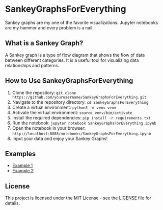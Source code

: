# SankeyGraphsForEverything
Sankey graphs are my one of the favorite visualizations. Jupyter notebooks are my hammer and every problem is a nail.

## What is a Sankey Graph?
A Sankey graph is a type of flow diagram that shows the flow of data between different categories. It is a useful tool for visualizing data relationships and patterns.

## How to Use SankeyGraphsForEverything
1. Clone the repository: `git clone https://github.com/yourusername/SankeyGraphsForEverything.git`
2. Navigate to the repository directory: `cd SankeyGraphsForEverything`
3. Create a virtual environment: `python3 -m venv venv`
4. Activate the virtual environment: `source venv/bin/activate`
5. Install the required dependencies: `pip install -r requirements.txt`
6. Run the notebook: `jupyter notebook SankeyGraphsForEverything.ipynb`
7. Open the notebook in your browser: `http://localhost:8888/notebooks/SankeyGraphsForEverything.ipynb`
8. Input your data and enjoy your Sankey Graphs!

## Examples
- [Example 1](https://github.com/yourusername/SankeyGraphsForEverything/blob/main/examples/example_1.ipynb)
- [Example 2](https://github.com/yourusername/SankeyGraphsForEverything/blob/main/examples/example_2.ipynb)

## License
This project is licensed under the MIT License - see the [LICENSE](https://github.com/yourusername/SankeyGraphsForEverything/blob/main/LICENSE) file for details.

